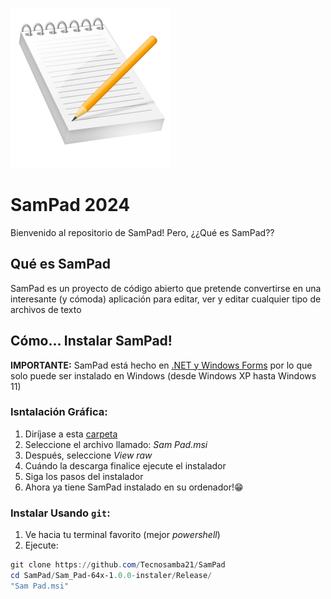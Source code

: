 ![logo](https://github.com/Tecnosamba21/SamPad/blob/main/logo.png)
# SamPad 2024

Bienvenido al repositorio de SamPad! Pero, ¿¿Qué es SamPad??

## Qué es SamPad

SamPad es un proyecto de código abierto que pretende convertirse en una interesante (y cómoda) aplicación para editar, ver y editar cualquier tipo de archivos de texto

## Cómo... Instalar SamPad!

**IMPORTANTE:** SamPad está hecho en [.NET y Windows Forms](https://learn.microsoft.com/es-es/dotnet/desktop/winforms/overview/?view=netdesktop-8.0) por lo que solo puede ser instalado en Windows (desde Windows XP hasta Windows 11)

### Isntalación Gráfica:

1. Diríjase a esta [carpeta](Sam_Pad-64x-1.0.0-instaler/Release/)
2. Seleccione el archivo llamado: *Sam Pad.msi*
3. Después, seleccione *View raw*
4. Cuándo la descarga finalice ejecute el instalador
5. Siga los pasos del instalador
6. Ahora ya tiene SamPad instalado en su ordenador!😁

### Instalar Usando `git`:
  
1. Ve hacia tu terminal favorito (mejor *powershell*)
2. Ejecute:
~~~powershell
git clone https://github.com/Tecnosamba21/SamPad
cd SamPad/Sam_Pad-64x-1.0.0-instaler/Release/
"Sam Pad.msi"
~~~
